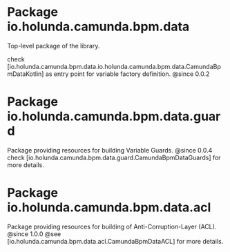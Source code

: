 # Package io.holunda.camunda.bpm.data

Top-level package of the library.

check [io.holunda.camunda.bpm.data.io.holunda.camunda.bpm.data.CamundaBpmDataKotlin] as entry point for variable factory definition.
@since 0.0.2


# Package io.holunda.camunda.bpm.data.guard

Package providing resources for building Variable Guards.
@since 0.0.4
check [io.holunda.camunda.bpm.data.guard.CamundaBpmDataGuards] for more details.

# Package io.holunda.camunda.bpm.data.acl

Package providing resources for building of Anti-Corruption-Layer (ACL).
@since 1.0.0
@see [io.holunda.camunda.bpm.data.acl.CamundaBpmDataACL] for more details.


